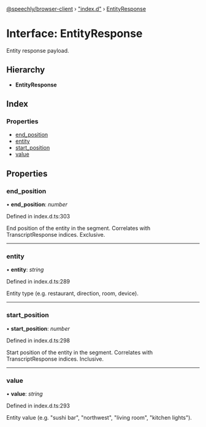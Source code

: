 [@speechly/browser-client](../README.md) › ["index.d"](../modules/_index_d_.md) › [EntityResponse](_index_d_.entityresponse.md)

# Interface: EntityResponse

Entity response payload.

## Hierarchy

* **EntityResponse**

## Index

### Properties

* [end_position](_index_d_.entityresponse.md#end_position)
* [entity](_index_d_.entityresponse.md#entity)
* [start_position](_index_d_.entityresponse.md#start_position)
* [value](_index_d_.entityresponse.md#value)

## Properties

###  end_position

• **end_position**: *number*

Defined in index.d.ts:303

End position of the entity in the segment. Correlates with TranscriptResponse indices.
Exclusive.

___

###  entity

• **entity**: *string*

Defined in index.d.ts:289

Entity type (e.g. restaurant, direction, room, device).

___

###  start_position

• **start_position**: *number*

Defined in index.d.ts:298

Start position of the entity in the segment. Correlates with TranscriptResponse indices.
Inclusive.

___

###  value

• **value**: *string*

Defined in index.d.ts:293

Entity value (e.g. "sushi bar", "northwest", "living room", "kitchen lights").
